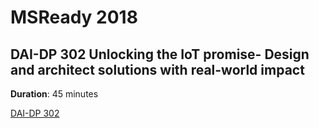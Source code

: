 # MSReady 2018


## DAI-DP 302 Unlocking the IoT promise- Design and architect solutions with real-world impact 

**Duration**: 45 minutes

[DAI-DP 302](/01DAIDP-302/README.md)

